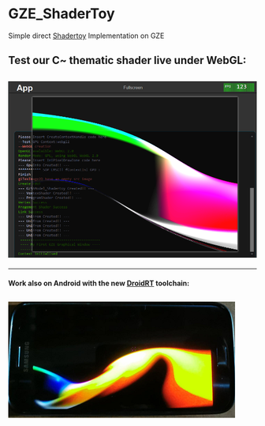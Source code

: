 # GZE_ShaderToy
Simple direct [Shadertoy](https://www.shadertoy.com/view/wlyXzm) Implementation on GZE

## Test our C~ thematic shader live under WebGL:
## [![Screen Shot](Result/WebGL.png)](https://cwc-gze.github.io/GZE_ShaderToy/Result/Web_Emsc/App.html)

***

#### Work also on Android with the new [DroidRT](https://github.com/VLianceTool/DroidRT) toolchain:
## [![Screen Shot](Result/Android.png)](https://cwc-gze.github.io/GZE_ShaderToy/Result/Android/GZE_Shadertoy.apk)
